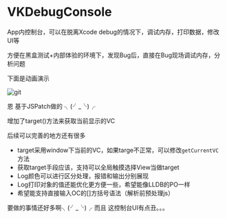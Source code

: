 # VKDebugConsole

App内控制台，可以在脱离Xcode debug的情况下，调试内存，打印数据，修改UI等

方便在黑盒测试+内部体验的环境下，发现Bug后，直接在Bug现场调试内存，分析问题

下面是动画演示

![git](http://ww3.sinaimg.cn/mw690/678c3e91jw1f446h4dso0g20ao0j8jxi.gif)


恩 基于JSPatch做的 ╮(╯_╰)╭

增加了target()方法来获取当前显示的VC

后续可以完善的地方还有很多

- target采用window下当前的VC，如果targe不正常，可以修改`getCurrentVC`方法
- 获取target手段应该，支持可以全局触摸选择View当做target
- Log颜色可以进行区分处理，报错和输出分别展现
- Log打印对象的值还能优化更方便一些，希望能像LLDB的PO一样
- 希望能支持直接输入OC的[]方括号语法（解析前预处理js）


要做的事情还好多啊╮(╯_╰)╭
而且 这控制台UI有点丑。。。